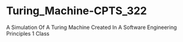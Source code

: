 # Turing_Machine-CPTS_322
A Simulation Of A Turing Machine Created In A Software Engineering Principles 1 Class
